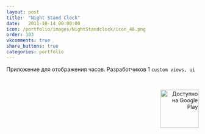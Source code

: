 ```yaml
---
layout: post
title:  "Night Stand Clock"
date:   2011-10-14 00:00:00
icon: /portfolio/images/NightStandclock/icon_48.png
order: 103
vkcomments: true
share_buttons: true
categories: portfolio
---
```


Приложение для отображения часов. Разработчиков 1 `custom views, ui`

<p>
<div>
<a class="example-image-link" href="{{ site.baseurl }}/portfolio/images/NightStandclock/1.jpg" data-lightbox="example-set" data-title="Night Stand Clock"><img class="example-image" src="{{ site.baseurl }}/portfolio/images/NightStandclock/thumb_1.jpg" alt=""/></a>
<a class="example-image-link" href="{{ site.baseurl }}/portfolio/images/NightStandclock/2.jpg" data-lightbox="example-set" data-title="Night Stand Clock"><img class="example-image" src="{{ site.baseurl }}/portfolio/images/NightStandclock/thumb_2.jpg" alt=""/></a>
</div>
</p>

<p align="right">
<a href='https://play.google.com/store/apps/details?id=com.crewbeat.nightstandclockseasonshalloween' target="_blank"><img alt='Доступно на Google Play' src='https://play.google.com/intl/en_us/badges/images/generic/ru_badge_web_generic.png' width="100"/></a>
</p>

<!--more-->

